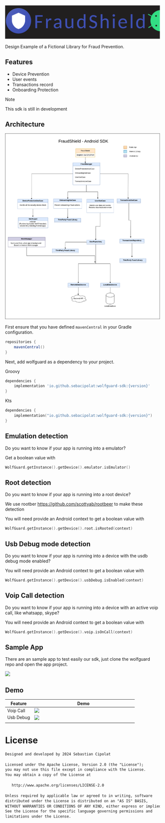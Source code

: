<p align="center">
<img src="/banner.png"/>
</p>
Design Example of a Fictional Library for Fraud Prevention.
</br>


## Features
* Device Prevention
* User events
* Transactions record
* Onboarding Protection

> [!NOTE]  
> This sdk is still in development

## Architecture
<img src="/FraudShield.drawio.png"/>

First ensure that you have defined `mavenCentral` in your Gradle configuration.

```groovy
repositories {
    mavenCentral()
}
```

Next, add wolfguard as a dependency to your project.

Groovy
```groovy
dependencies {
    implementation 'io.github.sebacipolat:wolfguard-sdk:{version}'
}
```
Kts

```kts
dependencies {
    implementation("io.github.sebacipolat:wolfguard-sdk:{version}")
}
```


## Emulation detection

Do you want to know if your app is running into a emulator?

Get a boolean value with

```kotlin
WolfGuard.getInstance().getDevice().emulator.isEmulator()
```

## Root detection

Do you want to know if your app is running into a root device?

We use rootber https://github.com/scottyab/rootbeer to make these detection

You will need provide an Android context to get a boolean value with

```kotlin
WolfGuard.getInstance().getDevice().root.isRooted(context)
```

## Usb Debug mode detection

Do you want to know if your app is running into a device with the usdb debug mode enabled?

You will need provide an Android context to get a boolean value with

```kotlin
WolfGuard.getInstance().getDevice().usbDebug.isEnabled(context)
```
## Voip Call detection

Do you want to know if your app is running into a device with an active voip call, like whatsapp, skype?

You will need provide an Android context to get a boolean value with

```kotlin
WolfGuard.getInstance().getDevice().voip.isOnCall(context)
```

## Sample App
There are an sample app to test easily our sdk, just clone the wolfguard repo and open the app project.

<img src="/images/screen_1.png"/>

## Demo

| Feature   | Demo | 
|-----------|------|
| Voip Call | <img src="/images/voip.gif" align="right" width="320"/>    | 
| Usb Debug | <img src="/images/usb.gif" align="right" width="320"/>    | 
|           |      | 

# License
```xml
Designed and developed by 2024 Sebastian Cipolat

Licensed under the Apache License, Version 2.0 (the "License");
you may not use this file except in compliance with the License.
You may obtain a copy of the License at

   http://www.apache.org/licenses/LICENSE-2.0

Unless required by applicable law or agreed to in writing, software
distributed under the License is distributed on an "AS IS" BASIS,
WITHOUT WARRANTIES OR CONDITIONS OF ANY KIND, either express or implied.
See the License for the specific language governing permissions and
limitations under the License.
```
